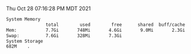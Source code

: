 Thu Oct 28 07:16:28 PM MDT 2021
```bash
System Memory
               total        used        free      shared  buff/cache   available
Mem:           7.7Gi       748Mi       4.6Gi       9.0Mi       2.3Gi       6.6Gi
Swap:          7.6Gi       328Mi       7.3Gi
System Storage
682M	.
```
```bash

